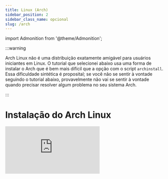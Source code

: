 ```yaml
---
title: Linux (Arch)
sidebar_position: 2
sidebar_class_name: opcional
slug: /arch
---
```


import Admonition from '@theme/Admonition';

:::warning

Arch Linux não é uma distribuição exatamente amigável para usuários iniciantes
em Linux. O tutorial que selecionei abaixo usa uma forma de instalar o Arch que
é bem mais difícil que a opção com o script `archinstall`. Essa dificuldade
sintética é proposital; se você não se sentir à vontade seguindo o tutorial
abaixo, provavelmente não vai se sentir à vontade quando precisar resolver
algum problema no seu sistema Arch.

:::

# Instalação do Arch Linux

<Admonition 
    type="info" 
    title="Autoestudo">

<div style={{ textAlign: 'center' }}>
    <iframe 
        style={{
            display: 'block',
            margin: 'auto',
            width: '100%',
            height: '50vh',
        }}
        src="https://www.youtube.com/embed/_JYIAaLrwcY" 
        frameborder="0" 
        allowFullScreen>
    </iframe>
</div>

</Admonition>
